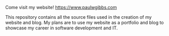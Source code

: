 Come visit my website! https://www.paulwgibbs.com

This repository contains all the source files used in the creation of my website and blog.
My plans are to use my website as a portfolio and blog to showcase my career in software
development and IT.
